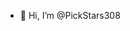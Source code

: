- 👋 Hi, I’m @PickStars308
  
<!---
PickStars308/PickStars308 is a ✨ special ✨ repository because its `README.md` (this file) appears on your GitHub profile.
You can click the Preview link to take a look at your changes.
--->
